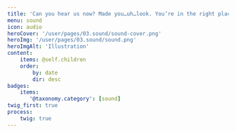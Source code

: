 ```yaml
---
title: 'Can you hear us now? Made you…uh…look. You’re in the right place for helping those with sound impairments.'
menu: sound
icon: audio
heroCover: '/user/pages/03.sound/sound-cover.png'
heroImg: '/user/pages/03.sound/sound.png'
heroImgAlt: 'Illustration'
content:
    items: @self.children
    order:
        by: date
        dir: desc
badges:
    items:
       '@taxonomy.category': [sound]
twig_first: true
process:
    twig: true
---
```

